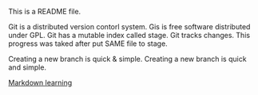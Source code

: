 This is a README file.

Git is a distributed version contorl system.
Gis is free software distributed under GPL.
Git has a mutable index called stage.
Git tracks changes.
This progress was taked after put SAME file to stage.

Creating a new branch is quick & simple.
Creating a new branch is quick and simple.

[Markdown learning](Notes/Markdown.md)

